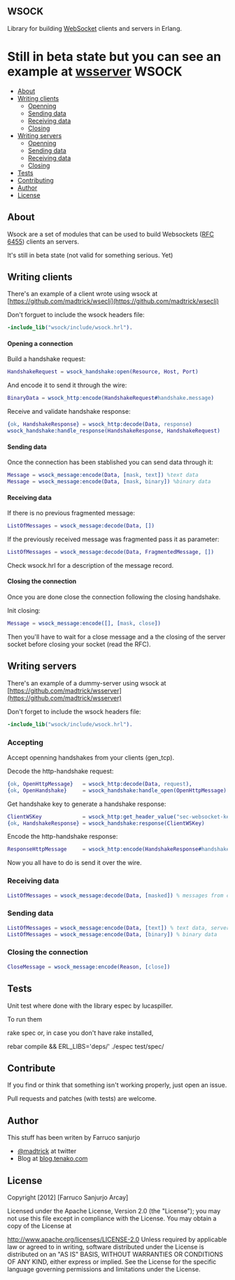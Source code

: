 WSOCK
-----

Library for building [WebSocket](http://tools.ietf.org/html/rfc6455) clients and servers in Erlang.

**Still in beta state** but you can see an example at [wsserver](https://github.com/madtrick/wsserver)
WSOCK
=====

* [About](#about)
* [Writing clients](#usage_clients)
  * [Openning](#openning_client)
  * [Sending data](#sending_client)
  * [Receiving data](#receiving_client)
  * [Closing](#closing_client)
* [Writing servers](#usage_servers)
  * [Openning](#openning_server)
  * [Sending data](#sending_server)
  * [Receiving data](#receiving_server)
  * [Closing](#closing_server)
* [Tests](#tests)
* [Contributing](#contributing)
* [Author](#author)
* [License](#license)


## About <a name="about"></a>

Wsock are a set of modules that can be used to build Websockets ([RFC 6455](http://tools.ietf.org/html/rfc6455#section-5.3)) clients an servers.

It's still in beta state (not valid for something serious. Yet)



## Writing clients <a name="usge_clients"></a>
There's an example of a client wrote using wsock at [https://github.com/madtrick/wsecli](https://github.com/madtrick/wsecli)

Don't forguet to include the wsock headers file:

  ```erlang
  -include_lib("wsock/include/wsock.hrl").
  ```
#### Opening a connection <a name="openning_client"></a>

Build a handshake request:

  ```erlang
  HandshakeRequest = wsock_handshake:open(Resource, Host, Port)
  ```

And encode it to send it through the wire:

  ```erlang
  BinaryData = wsock_http:encode(HandshakeRequest#handshake.message)
  ```

Receive and validate handshake response:

  ```erlang
  {ok, HandshakeResponse} = wsock_http:decode(Data, response)
  wsock_handshake:handle_response(HandshakeResponse, HandshakeRequest)
  ```

#### Sending data <a name="client_sending"></a>
Once the connection has been stablished you can send data through it:
  
  ```erlang
  Message = wsock_message:encode(Data, [mask, text]) %text data
  Message = wsock_message:encode(Data, [mask, binary]) %binary data
  ```

#### Receiving data <a name="client_receiving"></a>

If there is no previous fragmented message:

   ```erlang
   ListOfMessages = wsock_message:decode(Data, [])
   ```

If the previously received message was fragmented pass it as parameter:

   ```erlang
   ListOfMessages = wsock_message:decode(Data, FragmentedMessage, [])
   ```

Check wsock.hrl for a description of the message record.

#### Closing the connection <a name="client_closing"></a>
Once you are done close the connection following the closing handshake.

Init closing:

  ```erlang
  Message = wsock_message:encode([], [mask, close])
  ```

Then you'll have to wait for a close message and a the closing of the server socket before closing your socket (read the RFC).

## Writing servers <a name="usage_servers"></a>
There's an example of a dummy-server using wsock at [https://github.com/madtrick/wsserver](https://github.com/madtrick/wsserver)

Don't forget to include the wsock headers file:

  ```erlang
  -include_lib("wsock/include/wsock.hrl").
  ```

### Accepting <a name="openning_server"></a>
Accept openning handshakes from your clients (gen_tcp).

Decode the http-handshake request:

  ```erlang
  {ok, OpenHttpMessage}   = wsock_http:decode(Data, request),
  {ok, OpenHandshake}     = wsock_handshake:handle_open(OpenHttpMessage)
  ```

Get handshake key to generate a handshake response:
  
  ```erlang
  ClientWSKey             = wsock_http:get_header_value("sec-websocket-key", OpenHandshake#handshake.message),
  {ok, HandshakeResponse} = wsock_handshake:response(ClientWSKey)
  ```
  
Encode the http-handshake response:
  
  ```erlang
  ResponseHttpMessage     = wsock_http:encode(HandshakeResponse#handshake.message)
  ```

Now you all have to do is send it over the wire.

### Receiving data <a name="receiving_server"></a>

  ```erlang
  ListOfMessages = wsock_message:decode(Data, [masked]) % messages from clients are masked
  ```

### Sending data <a name="sending_server"></a>

  ```erlang
  ListOfMessages = wsock_message:encode(Data, [text]) % text data, servers don't mask data
  ListOfMessages = wsock_message:encode(Data, [binary]) % binary data
  ```

### Closing the connection <a name="closing_server"></a>

  ```erlang
  CloseMessage = wsock_message:encode(Reason, [close])
  ```

## Tests <a name="tests"> ##
Unit test where done with the library espec by lucaspiller.

To run them

  rake spec
or, in case you don't have rake installed,

  rebar compile && ERL_LIBS='deps/' ./espec test/spec/

## Contribute <a name="contributing">

If you find or think that something isn't working properly, just open an issue.

Pull requests and patches (with tests) are welcome.

## Author <a name="author"> ##

This stuff has been writen by Farruco sanjurjo

  * [@madtrick](https://twitter.com/madtrick) at twitter
  * Blog at [blog.tenako.com](http://blog.tenako.com)

## License <a name="license"> ##
Copyright [2012] [Farruco Sanjurjo Arcay]

Licensed under the Apache License, Version 2.0 (the "License"); you may not use this file except in compliance with the License. You may obtain a copy of the License at

   http://www.apache.org/licenses/LICENSE-2.0
Unless required by applicable law or agreed to in writing, software distributed under the License is distributed on an "AS IS" BASIS, WITHOUT WARRANTIES OR CONDITIONS OF ANY KIND, either express or implied. See the License for the specific language governing permissions and limitations under the License.

